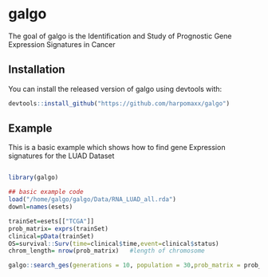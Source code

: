 
# galgo

<!-- badges: start -->
<!-- badges: end -->

The goal of galgo is  the Identification and Study of Prognostic Gene Expression Signatures in Cancer

## Installation

You can install the released version of galgo using devtools with:

``` r
devtools::install_github("https://github.com/harpomaxx/galgo")
```

## Example

This is a basic example which shows how to find gene Expression signatures for the LUAD Dataset

``` r

library(galgo)

## basic example code
load("/home/galgo/galgo/Data/RNA_LUAD_all.rda")
downl=names(esets)

trainSet=esets[["TCGA"]]
prob_matrix= exprs(trainSet)
clinical=pData(trainSet)
OS=survival::Surv(time=clinical$time,event=clinical$status)
chrom_length= nrow(prob_matrix)   #length of chromosome

galgo::search_ges(generations = 10, population = 30,prob_matrix = prob_matrix, chrom_length = nrow(prob_matrix),OS=OS)

```

